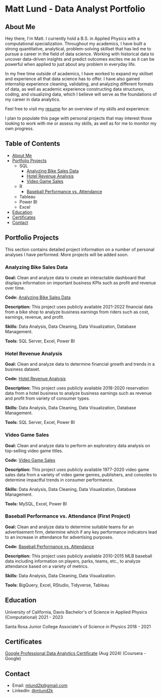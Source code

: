 # Matt Lund - Data Analyst Portfolio

## About Me
Hey there, I'm Matt. I currently hold a B.S. in Applied Physics with a computational specialization. Throughout my academics, I have built a strong quantitative, analytical, problem-solving skillset that has led me to pursue a career in the field of data science. Working with historical data to uncover data-driven insights and predict outcomes excites me as it can be powerful when applied to just about any problem in everyday life.

In my free time outside of academics, I have worked to expand my skillset and experience all that data science has to offer. I have also gained internship experience cleaning, validating, and analyzing different formats of data, as well as academic experience constructing data structures, coding, and visualizing data, which I believe will serve as the foundations of my career in data analytics.

Feel free to visit my [resume](https://github.com/mlund2k/mlund2k.github.io/blob/main/ML%20resume%209_12.pdf) for an overview of my skills and experience:

I plan to populate this page with personal projects that may interest those looking to work with me or assess my skills, as well as for me to monitor my own progress.

## Table of Contents
- [About Me](https://github.com/mlund2k/mlund2k.github.io?tab=readme-ov-file#about-me)
- [Portfolio Projects](https://github.com/mlund2k/mlund2k.github.io?tab=readme-ov-file#portfolio-projects)
  - SQL
    - [Analyzing Bike Sales Data](https://github.com/mlund2k/mlund2k.github.io?tab=readme-ov-file#analyzing-bike-sales-data)
    - [Hotel Revenue Analysis](https://github.com/mlund2k/mlund2k.github.io?tab=readme-ov-file#hotel-revenue-analysis)
    - [Video Game Sales](https://github.com/mlund2k/mlund2k.github.io?tab=readme-ov-file#video-game-sales)
  - R
    - [Baseball Performance vs. Attendance](https://github.com/mlund2k/mlund2k.github.io?tab=readme-ov-file#baseball-performance-vs-attendance-first-project)
  - Tableau
  - Power BI
  - Excel
- [Education](https://github.com/mlund2k/mlund2k.github.io?tab=readme-ov-file#education)
- [Certificates](https://github.com/mlund2k/mlund2k.github.io?tab=readme-ov-file#certificates)
- [Contact](https://github.com/mlund2k/mlund2k.github.io?tab=readme-ov-file#contact)

## Portfolio Projects
This section contains detailed project information on a number of personal analyses I have performed. More projects will be added soon.

### Analyzing Bike Sales Data

**Goal:** Clean and analyze data to create an interactable dashboard that displays information on important business KPIs such as profit and revenue over time.

**Code:** [Analyzing Bike Sales Data](https://github.com/mlund2k/Analyzing-Bike-Sales-Data)

**Description:** This project uses publicly available 2021-2022 financial data from a bike shop to analyze business earnings from riders such as cost, earnings, revenue, and profit.

**Skills:** Data Analysis, Data Cleaning, Data Visualization, Database Management.

**Tools:** SQL Server, Excel, Power BI  


### Hotel Revenue Analysis

**Goal:** Clean and analyze data to determine financial growth and trends in a business dataset.

**Code:** [Hotel Revenue Analysis](https://github.com/mlund2k/Hotel-Revenue-Analysis)

**Description:** This project uses publicly available 2018-2020 reservation data from a hotel business to analyze business earnings such as revenue and profit from variety of consumer types.

**Skills:** Data Analysis, Data Cleaning, Data Visualization, Database Management.

**Tools:** SQL Server, Excel, Power BI  


### Video Game Sales

**Goal:** Clean and analyze data to perform an exploratory data analysis on top-selling video game titles.

**Code:** [Video Game Sales](https://github.com/mlund2k/Video-Game-Sales)

**Description:** This project uses publicly available 1977-2020 video game sales data from a variety of video game genres, publishers, and consoles to determine impactful trends in consumer performance.

**Skills:** Data Analysis, Data Cleaning, Data Visualization, Database Management.

**Tools:** MySQL, Excel, Power BI  
  


### Baseball Performance vs. Attendance (First Project)

**Goal:** Clean and analyze data to determine suitable teams for an advertisement firm, determine which if any key performance indicators lead to an increase in attendance for advertising purposes.

**Code:** [Baseball Performance vs. Attendance](https://github.com/mlund2k/Project-1-Baseball-Performance-vs.-Attendance)

**Description:** This project uses publicly available 2010-2015 MLB baseball data including information on players, parks, teams, etc., to analyze attendance based on a variety of metrics.

**Skills:** Data Analysis, Data Cleaning, Data Visualization.

**Tools:** BigQuery, Excel, RStudio, Tidyverse, Tableau




## Education
University of California, Davis
Bachelor's of Science in Applied Physics (Computational)
2021 - 2023

Santa Rosa Junior College
Associate's of Science in Physics
2018 - 2021

## Certificates
[Google Professional Data Analytics Certificate](https://www.coursera.org/account/accomplishments/professional-cert/L3QO2FLARU86?utm_campaign=sharing_cta&utm_content=cert_image&utm_medium=certificate&utm_product=prof&utm_source=link) (Aug 2024) (Coursera - Google)

## Contact
- Email: mlund2k@gmail.com
- LinkedIn: [@mlund2k](https://www.linkedin.com/in/mattlund2k)
